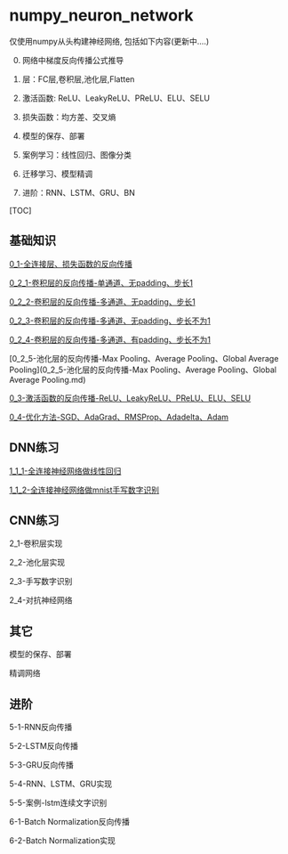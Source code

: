 # numpy_neuron_network
仅使用numpy从头构建神经网络, 包括如下内容(更新中....)

0. 网络中梯度反向传播公式推导


1. 层：FC层,卷积层,池化层,Flatten
2. 激活函数: ReLU、LeakyReLU、PReLU、ELU、SELU
3. 损失函数：均方差、交叉熵
4. 模型的保存、部署
5. 案例学习：线性回归、图像分类
6. 迁移学习、模型精调
7. 进阶：RNN、LSTM、GRU、BN

[TOC]

## 基础知识

[0_1-全连接层、损失函数的反向传播](0_1-全连接层、损失函数的反向传播.md)

[0_2_1-卷积层的反向传播-单通道、无padding、步长1](0_2_1-卷积层的反向传播-单通道、无padding、步长1.md)

[0_2_2-卷积层的反向传播-多通道、无padding、步长1](0_2_2-卷积层的反向传播-多通道、无padding、步长1.md)

[0_2_3-卷积层的反向传播-多通道、无padding、步长不为1](0_2_3-卷积层的反向传播-多通道、无padding、步长不为1.md)

[0_2_4-卷积层的反向传播-多通道、有padding、步长不为1](0_2_4-卷积层的反向传播-多通道、有padding、步长不为1.md)

[0_2_5-池化层的反向传播-Max Pooling、Average Pooling、Global Average Pooling](0_2_5-池化层的反向传播-Max Pooling、Average Pooling、Global Average Pooling.md)

[0_3-激活函数的反向传播-ReLU、LeakyReLU、PReLU、ELU、SELU](0_3-激活函数的反向传播-ReLU、LeakyReLU、PReLU、ELU、SELU.md)

[0_4-优化方法-SGD、AdaGrad、RMSProp、Adadelta、Adam](0_4-优化方法-SGD、AdaGrad、RMSProp、Adadelta、Adam.md)





## DNN练习

[1_1_1-全连接神经网络做线性回归](1_1_1-全连接神经网络做线性回归.md)

[1_1_2-全连接神经网络做mnist手写数字识别](1_1_2-全连接神经网络做mnist手写数字识别.md)



## CNN练习

2_1-卷积层实现

2_2-池化层实现

2_3-手写数字识别

2_4-对抗神经网络



## 其它

模型的保存、部署

精调网络





## 进阶

5-1-RNN反向传播

5-2-LSTM反向传播

5-3-GRU反向传播

5-4-RNN、LSTM、GRU实现

5-5-案例-lstm连续文字识别



6-1-Batch Normalization反向传播

6-2-Batch Normalization实现









